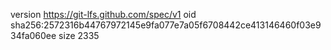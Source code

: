 version https://git-lfs.github.com/spec/v1
oid sha256:2572316b44767972145e9fa077e7a05f6708442ce413146460f03e934fa060ee
size 2335
